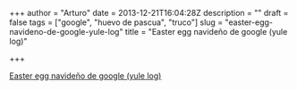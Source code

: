 +++
author = "Arturo"
date = 2013-12-21T16:04:28Z
description = ""
draft = false
tags = ["google", "huevo de pascua", "truco"]
slug = "easter-egg-navideno-de-google-yule-log"
title = "Easter egg navideño de google (yule log)"

+++

<a href="https://www.google.com/search?q=yule+log">Easter egg navideño de google (yule log)</a>
